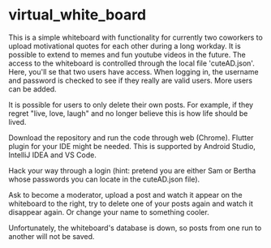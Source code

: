 # virtual_white_board

This is a simple whiteboard with functionality for currently two coworkers to upload motivational quotes for each other during a long workday. 
It is possible to extend to memes and fun youtube videos in the future. 
The access to the whiteboard is controlled through the local file 'cuteAD.json'. Here, you'll se that two users have access. When logging in, the username and password is checked to see if they really are valid users. More users can be added.

It is possible for users to only delete their own posts. For example, if they regret "live, love, laugh" and no longer believe this is how life should be lived. 


Download the repository and run the code through web (Chrome). Flutter plugin for your IDE might be needed. This is supported by Android Studio, IntelliJ IDEA and VS Code.

Hack your way through a login (hint: pretend you are either Sam or Bertha whose passwords you can locate in the cuteAD.json file).

Ask to become a moderator, upload a post and watch it appear on the whiteboard to the right, try to delete one of your posts again and watch it disappear again. Or change your name to something cooler. 

Unfortunately, the whiteboard's database is down, so posts from one run to another will not be saved.